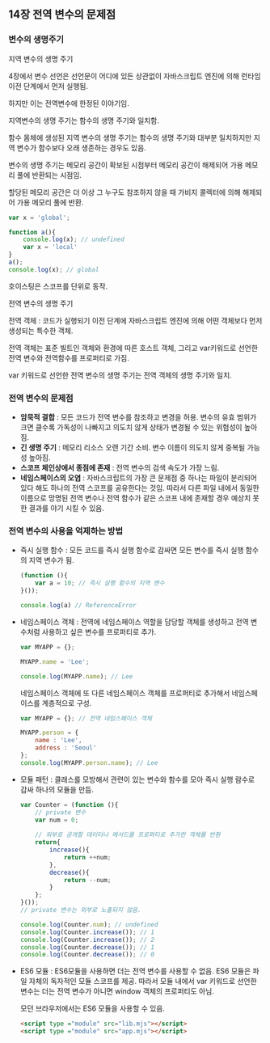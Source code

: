 ## 14장 전역 변수의 문제점



### 변수의 생명주기



지역 변수의 생명 주기

4장에서 변수 선언은 선언문이 어디에 있든 상관없이 자바스크립트 엔진에 의해 런타임이전 단계에서 먼저 실행됨. 

하지만 이는 전역변수에 한정된 이야기임.

지역변수의 생명 주기는 함수의 생명 주기와 일치함.

함수 몸체에 생성된 지역 변수의 생명 주기는 함수의 생명 주기와 대부분 일치하지만 지역 변수가 함수보다 오래 생존하는 경우도 있음.

변수의 생명 주기는 메모리 공간이 확보된 시점부터 메모리 공간이 해제되어 가용 메모리 풀에 반환되는 시점임.

 할당된 메모리 공간은 더 이상 그 누구도 참조하지 않을 때 가비지 콜렉터에 의해 해제되어 가용 메모리 풀에 반환.

```js 
var x = 'global';

function a(){
    console.log(x); // undefined
    var x = 'local'
}
a();
console.log(x); // global
```

호이스팅은 스코프를 단위로 동작.



전역 변수의 생명 주기

전역 객체 : 코드가 실행되기 이전 단계에 자바스크립트 엔진에 의해 어떤 객체보다 먼저 생성되는 특수한 객체.

전역 객체는 표준 빌트인 객체와 환경에 따른 호스트 객체, 그리고 var키워드로 선언한 전역 변수와 전역함수를 프로퍼티로 가짐.



var 키워드로 선언한 전역 변수의 생명 주기는 전역 객체의 생명 주기와 일치.



### 전역 변수의 문제점

- **암묵적 결합** : 모든 코드가 전역 변수를 참조하고 변경을 허용. 변수의 유효 범위가 크면 클수록 가독성이 나빠지고 의도치 않게 상태가 변경될 수 있는 위험성이 높아짐.
- **긴 생명 주기** : 메모리 리소스 오랜 기간 소비. 변수 이름이 의도치 않게 중복될 가능성 높아짐.
- **스코프 체인상에서 종점에 존재** : 전역 변수의 검색 속도가 가장 느림.
- **네임스페이스의 오염** : 자바스크립트의 가장 큰 문제점 중 하나는 파일이 분리되어 있다 해도 하나의 전역 스코프를 공유한다는 것임. 따라서 다른 파일 내에서 동일한 이름으로 망명된 전역 변수나 전역 함수가 같은 스코프 내에 존재할 경우 예상치 못한 결과를 야기 시킬 수 있음.



### 전역 변수의 사용을 억제하는 방법

- 즉시 실행 함수 : 모든 코드를 즉시 실행 함수로 감싸면 모든 변수를 즉시 실행 함수의 지역 변수가 됨.

  ```js
  (function (){
      var a = 10; // 즉시 실행 함수의 지역 변수
  }());
  
  console.log(a) // ReferenceError
  ```

- 네임스페이스 객체 : 전역에 네임스페이스 역할을 담당할 객체를 생성하고 전역 변수처럼 사용하고 싶은 변수를 프로퍼티로 추가.

  ```js 
  var MYAPP = {};
  
  MYAPP.name = 'Lee';
  
  console.log(MYAPP.name); // Lee
  ```

  네임스페이스 객체에 또 다른 네임스페이스 객체를 프로퍼티로 추가해서 네임스페이스를 계층적으로 구성.

  ```js
  var MYAPP = {}; // 전역 네임스페이스 객체
  
  MYAPP.person = {
      name : 'Lee',
      address : 'Seoul'
  };
  console.log(MYAPP.person.name); // Lee
  ```

- 모듈 패턴 : 클래스를 모방해서 관련이 있는 변수와 함수를 모아 즉시 실행 람수로 감싸 하나의 모듈을 만듬.

  ```js
  var Counter = (function (){
      // private 변수
      var num = 0;
      
      // 외부로 공개할 데이터나 메서드를 프로퍼티로 추가한 객체를 반환
      return{
          increase(){
              return ++num;
          },
          decrease(){
              return --num;
          }
      };
  }());
  // private 변수는 외부로 노출되지 않음.
  
  console.log(Counter.num); // undefined
  console.log(Counter.increase()); // 1
  console.log(Counter.increase()); // 2
  console.log(Counter.decrease()); // 1
  console.log(Counter.decrease()); // 0
  ```

- ES6 모듈 : ES6모듈을 사용하면 더는 전역 변수를 사용할 수 없음. ES6 모듈은 파일 자체의 독자적인 모듈 스코프를 제공. 따라서 모듈 내에서 var 키워드로 선언한 변수는 더는 전역 변수가 아니면 window 객체의 프로퍼티도 아님.

  모던 브라우저에서는 ES6 모듈을 사용할 수 있음.

  ```html
  <script type ="module" src="lib.mjs"></script>
  <script type ="module" src="app.mjs"></script>
  ```

  